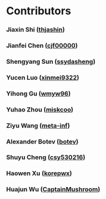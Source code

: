 # Contributors

### Jiaxin Shi ([thjashin](https://github.com/thjashin))

### Jianfei Chen ([cjf00000](https://github.com/cjf00000))

### Shengyang Sun ([ssydasheng](https://github.com/ssydasheng))

### Yucen Luo ([xinmei9322](https://github.com/xinmei9322))

### Yihong Gu ([wmyw96](https://github.com/wmyw96))

### Yuhao Zhou ([miskcoo](https://github.com/miskcoo))

### Ziyu Wang ([meta-inf](https://github.com/meta-inf))

### Alexander Botev ([botev](https://github.com/botev))

### Shuyu Cheng ([csy530216](https://github.com/csy530216))

### Haowen Xu ([korepwx](https://github.com/korepwx))

### Huajun Wu ([CaptainMushroom](https://github.com/CaptainMushroom))